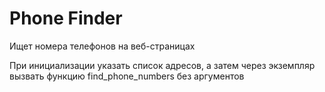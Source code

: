 # Phone Finder
Ищет номера телефонов на веб-страницах

При инициализации указать список адресов, а затем через экземпляр вызвать функцию find_phone_numbers без аргументов

